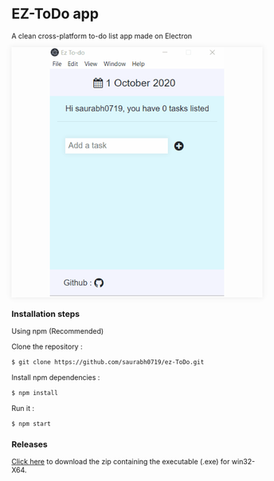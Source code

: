 # EZ-ToDo app

A clean cross-platform to-do list app made on Electron

<p align="center" style="box-shadow:0 0 10px 2px rgba(0,0,0,0.06);">
<img src="demo.gif" width="350" height="500"/>
  </p>

### Installation steps
Using npm (Recommended)

Clone the repository :
```sh
$ git clone https://github.com/saurabh0719/ez-ToDo.git
```
Install npm dependencies :
```sh
$ npm install
```
Run it :
```sh
$ npm start
```

### Releases
[Click here](https://github.com/saurabh0719/ez-ToDo/releases/tag/v1.0) to download the zip containing the executable (.exe) for win32-X64. 
